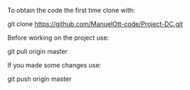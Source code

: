 To obtain the code the first time clone with:

git clone https://github.com/ManuelOtt-code/Project-DC.git

Before working on the project use:

git pull origin master

If you made some changes use:

git push origin master
